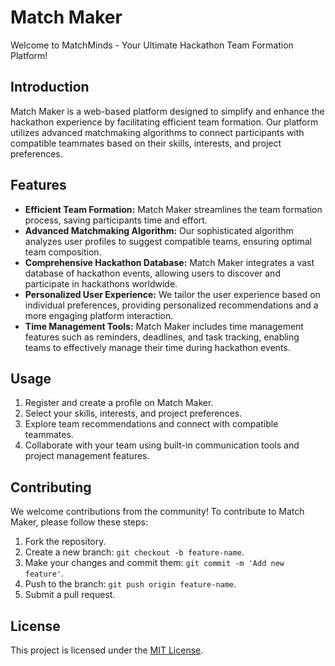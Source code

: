 # Match Maker

Welcome to MatchMinds  - Your Ultimate Hackathon Team Formation Platform!

## Introduction

Match Maker is a web-based platform designed to simplify and enhance the hackathon experience by facilitating efficient team formation. Our platform utilizes advanced matchmaking algorithms to connect participants with compatible teammates based on their skills, interests, and project preferences.

## Features

- **Efficient Team Formation:** Match Maker streamlines the team formation process, saving participants time and effort.
- **Advanced Matchmaking Algorithm:** Our sophisticated algorithm analyzes user profiles to suggest compatible teams, ensuring optimal team composition.
- **Comprehensive Hackathon Database:** Match Maker integrates a vast database of hackathon events, allowing users to discover and participate in hackathons worldwide.
- **Personalized User Experience:** We tailor the user experience based on individual preferences, providing personalized recommendations and a more engaging platform interaction.
- **Time Management Tools:** Match Maker includes time management features such as reminders, deadlines, and task tracking, enabling teams to effectively manage their time during hackathon events.

## Usage

1. Register and create a profile on Match Maker.
2. Select your skills, interests, and project preferences.
3. Explore team recommendations and connect with compatible teammates.
4. Collaborate with your team using built-in communication tools and project management features.

## Contributing

We welcome contributions from the community! To contribute to Match Maker, please follow these steps:

1. Fork the repository.
2. Create a new branch: `git checkout -b feature-name`.
3. Make your changes and commit them: `git commit -m 'Add new feature'`.
4. Push to the branch: `git push origin feature-name`.
5. Submit a pull request.

## License

This project is licensed under the [MIT License](https://opensource.org/licenses/MIT).


